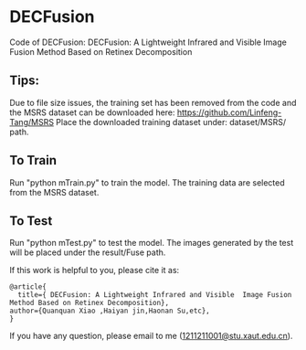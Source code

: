 # DECFusion
Code of DECFusion: DECFusion: A Lightweight Infrared and Visible Image Fusion Method Based on Retinex Decomposition

## Tips:<br>
Due to file size issues, the training set has been removed from the code and the MSRS dataset can be downloaded here: https://github.com/Linfeng-Tang/MSRS
Place the downloaded training dataset under: dataset/MSRS/ path.

## To Train
Run "python mTrain.py" to train the model.
The training data are selected from the MSRS dataset. 

## To Test
Run "python mTest.py" to test the model.
The images generated by the test will be placed under the result/Fuse path.

If this work is helpful to you, please cite it as:
```
@article{
  title={ DECFusion: A Lightweight Infrared and Visible  Image Fusion Method Based on Retinex Decomposition},
author={Quanquan Xiao ,Haiyan jin,Haonan Su,etc},
}
```
If you have any question, please email to me (1211211001@stu.xaut.edu.cn).

